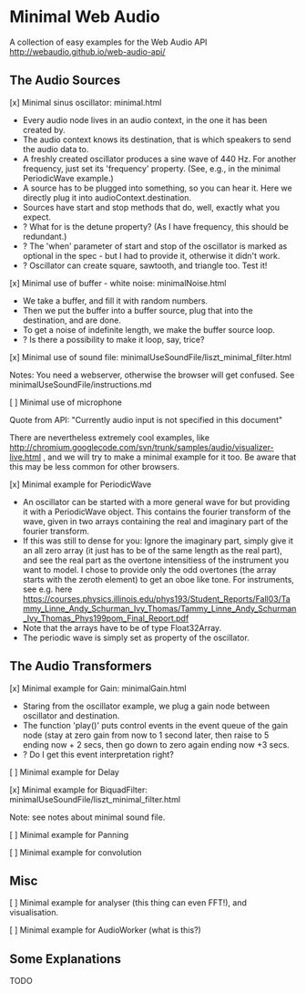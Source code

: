 # Minimal Web Audio

A collection of easy examples for the Web Audio API http://webaudio.github.io/web-audio-api/

## The Audio Sources

[x] Minimal sinus oscillator: minimal.html

* Every audio node lives in an audio context, in the one it has been created by. 
* The audio context knows its destination, that is which speakers to send the audio data to.
* A freshly created oscillator produces a sine wave of 440 Hz. For another frequency, just set its 'frequency' property. (See, e.g., in the minimal PeriodicWave example.)
* A source has to be plugged into something, so you can hear it. Here we directly plug it into audioContext.destination.
* Sources have start and stop methods that do, well, exactly what you expect.
* ? What for is the detune property? (As I have frequency, this should be redundant.)
* ? The 'when' parameter of start and stop of the oscillator is marked as optional in the spec - but I had to provide it, otherwise it didn't work.
* ? Oscillator can create square, sawtooth, and triangle too. Test it!

[x] Minimal use of buffer - white noise: minimalNoise.html

* We take a buffer, and fill it with random numbers.
* Then we put the buffer into a buffer source, plug that into the destination, and are done.
* To get a noise of indefinite length, we make the buffer source loop.
* ? Is there a possibility to make it loop, say, trice?

[x] Minimal use of sound file: minimalUseSoundFile/liszt_minimal_filter.html

Notes: You need a webserver, otherwise the browser will get confused. See
minimalUseSoundFile/instructions.md

[ ] Minimal use of microphone

Quote from API: "Currently audio input is not specified in this document"

There are nevertheless extremely cool examples, like http://chromium.googlecode.com/svn/trunk/samples/audio/visualizer-live.html , and we will try to make a minimal example for it too. Be aware that this may be less common for other browsers.

[x] Minimal example for PeriodicWave

* An oscillator can be started with a more general wave for but providing it with a PeriodicWave object. This contains the fourier transform of the wave, given in two arrays containing the real and imaginary part of the fourier transform.
* If this was still to dense for you: Ignore the imaginary part, simply give it an all zero array (it just has to be of the same length as the real part), and see the real part as the overtone intensitiess of the instrument you want to model. I chose to provide only the odd overtones (the array starts with the zeroth element) to get an oboe like tone. For instruments, see e.g. here
https://courses.physics.illinois.edu/phys193/Student_Reports/Fall03/Tammy_Linne_Andy_Schurman_Ivy_Thomas/Tammy_Linne_Andy_Schurman_Ivy_Thomas_Phys199pom_Final_Report.pdf
* Note that the arrays have to be of type Float32Array.
* The periodic wave is simply set as property of the oscillator.



## The Audio Transformers

[x] Minimal example for Gain: minimalGain.html

* Staring from the oscillator example, we plug a gain node between oscillator and destination.
* The function 'play()' puts control events in the event queue of the gain node (stay at zero gain from now to 1 second later, then raise to 5 ending now + 2 secs, then go down to zero again ending now +3 secs.
* ? Do I get this event interpretation right?

[ ] Minimal example for Delay

[x] Minimal example for BiquadFilter: minimalUseSoundFile/liszt_minimal_filter.html

Note: see notes about minimal sound file.

[ ] Minimal example for Panning

[ ] Minimal example for convolution

## Misc

[ ] Minimal example for analyser (this thing can even FFT!), and visualisation.

[ ] Minimal example for AudioWorker (what is this?)

## Some Explanations

TODO
